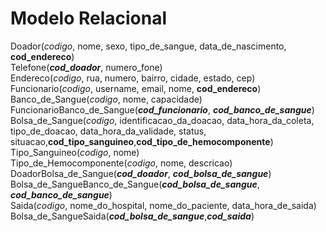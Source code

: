 # Modelo Relacional

Doador(_codigo_, nome, sexo, tipo_de_sangue, data_de_nascimento, **cod_endereco**)  
Telefone(**_cod_doador_**, numero_fone)  
Endereco(_codigo_, rua, numero, bairro, cidade, estado, cep)  
Funcionario(_codigo_, username, email, nome, **cod_endereco**)  
Banco_de_Sangue(_codigo_, nome, capacidade)  
FuncionarioBanco_de_Sangue(**_cod_funcionario_**, **_cod_banco_de_sangue_**)  
Bolsa_de_Sangue(_codigo_, identificacao_da_doacao, data_hora_da_coleta, tipo_de_doacao, data_hora_da_validade, status, situacao,**cod_tipo_sanguineo**,**cod_tipo_de_hemocomponente**)  
Tipo_Sanguineo(_codigo_, nome)  
Tipo_de_Hemocomponente(_codigo_, nome, descricao)  
DoadorBolsa_de_Sangue(**_cod_doador_**, **_cod_bolsa_de_sangue_**)
Bolsa_de_SangueBanco_de_Sangue(**_cod_bolsa_de_sangue_**, **_cod_banco_de_sangue_**)  
Saida(_codigo_, nome_do_hospital, nome_do_paciente, data_hora_de_saida)  
Bolsa_de_SangueSaida(**_cod_bolsa_de_sangue_**,**_cod_saida_**)
